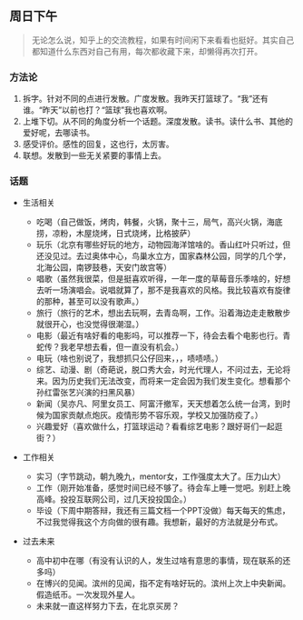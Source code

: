 ## 周日下午
> 无论怎么说，知乎上的交流教程，如果有时间闲下来看看也挺好。其实自己都知道什么东西对自己有用，每次都收藏下来，却懒得再次打开。

### 方法论

1. 拆字。针对不同的点进行发散。广度发散。我昨天打篮球了。“我”还有谁。“昨天”以前也打？“篮球”我也喜欢啊。
2. 上堆下切。从不同的角度分析一个话题。深度发散。读书。读什么书、其他的爱好呢，去哪读书。
3. 感受评价。感性的回复，这也行，太厉害。
4. 联想。发散到一些无关紧要的事情上去。

### 话题
* 生活相关
  * 吃喝（自己做饭，烤肉，韩餐，火锅，聚十三，局气，高兴火锅，海底捞，凉粉，木屋烧烤，日式烧烤，比格披萨）
  * 玩乐（北京有哪些好玩的地方，动物园海洋馆啥的。香山红叶只听过，但还没见过。去过奥体中心，鸟巢水立方，国家森林公园，同学的几个学，北海公园，南锣鼓巷，天安门故宫等）
  * 唱歌（虽然我很菜，但是挺喜欢听得，一年一度的草莓音乐季啥的，好想去听一场演唱会。说唱就算了，那不是我喜欢的风格。我比较喜欢有旋律的那种，甚至可以没有歌声。）
  * 旅行（旅行的艺术，想出去玩啊，去青岛啊，工作。沿着海边走走散散步就很开心，也没觉得很潮湿。）
  * 电影（最近有啥好看的电影吗，可以推荐一下，待会去看个电影也行。青蛇传？我老早想去看，但一直没有机会。）
  * 电玩（啥也别说了，我想抓只公仔回来，，，啧啧啧。）
  * 综艺、动漫、剧（奇葩说，脱口秀大会，时光代理人，不问过去，无论将来。因为历史我们无法改变，而将来一定会因为我们发生变化。想看那个孙红雷张艺兴演的扫黑风暴）
  * 新闻（吴亦凡、阿里女员工、阿富汗撤军，天天想着怎么统一台湾，到时候为国家贡献点炮灰。疫情形势不容乐观，学校又加强防疫了。）
  * 兴趣爱好（喜欢做什么，打篮球运动？看看综艺电影？跟好哥们一起逛街？）

* 工作相关
  * 实习（字节跳动，朝九晚九，mentor女，工作强度太大了。压力山大）
  * 工作（刚开始准备，感觉时间已经不够了。待会车上睡一觉吧。别赶上晚高峰。投投互联网公司，过几天投投国企。）
  * 毕设（下周中期答辩，我还有三篇文档一个PPT没做）每天每天的焦虑，不过我觉得我这个方向做的很有趣。我想新，最好的方法就是分布式。

* 过去未来
  * 高中初中在哪（有没有认识的人，发生过啥有意思的事情，现在联系的还多吗）
  * 在博兴的见闻。滨州的见闻，指不定有啥好玩的。滨州上次上中央新闻。假造纸币。一次发现外星人。
  * 未来就一直这样努力下去，在北京买房？